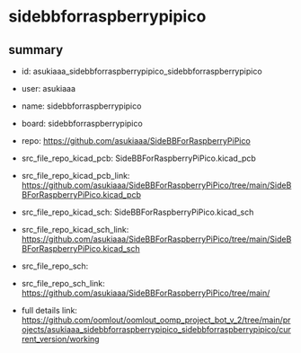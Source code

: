# sidebbforraspberrypipico
 
## summary 
* id: asukiaaa_sidebbforraspberrypipico_sidebbforraspberrypipico
* user: asukiaaa
* name: sidebbforraspberrypipico
* board: sidebbforraspberrypipico
* repo: https://github.com/asukiaaa/SideBBForRaspberryPiPico
* src_file_repo_kicad_pcb: SideBBForRaspberryPiPico.kicad_pcb
* src_file_repo_kicad_pcb_link: https://github.com/asukiaaa/SideBBForRaspberryPiPico/tree/main/SideBBForRaspberryPiPico.kicad_pcb
* src_file_repo_kicad_sch: SideBBForRaspberryPiPico.kicad_sch
* src_file_repo_kicad_sch_link: https://github.com/asukiaaa/SideBBForRaspberryPiPico/tree/main/SideBBForRaspberryPiPico.kicad_sch

* src_file_repo_sch: 
* src_file_repo_sch_link: https://github.com/asukiaaa/SideBBForRaspberryPiPico/tree/main/
* full details link: https://github.com/oomlout/oomlout_oomp_project_bot_v_2/tree/main/projects/asukiaaa_sidebbforraspberrypipico_sidebbforraspberrypipico/current_version/working  






